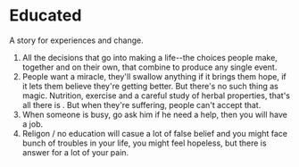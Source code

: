 # Educated

A story for experiences and change.

1. All the decisions that go into making a life--the choices people make, together and on their own, that combine to produce any single event.
2. People want a miracle, they'll swallow anything if it brings them hope, if it lets them believe they're getting better. But there's no such thing as magic. Nutrition, exercise and a careful study of herbal properties, that's all there is . But when they're suffering, people can't accept that. 
3. When someone is busy, go ask him if he need a help, then you will have a job. 
4. Religon / no education will casue a lot of false belief and you might face bunch of troubles in your life, you might feel hopeless, but there is answer for a lot of your pain. 
